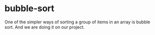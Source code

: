 # bubble-sort
One of the simpler ways of sorting a group of items in an array is bubble sort. And we are doing it on our project.
